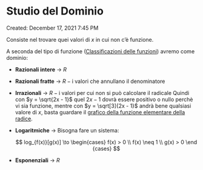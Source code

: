 # Studio del Dominio

Created: December 17, 2021 7:45 PM

Consiste nel trovare quei valori di $x$ in cui non c’è funzione.

A seconda del tipo di funzione ([Classificazioni delle funzioni](../Classificazioni%20delle%20funzioni%200b2f3994d6ee4ca6af1d6831fd610205.md)) avremo come dominio:

- **Razionali intere** → $R$
- **Razionali fratte** → $R - \text{i valori che annullano il denominatore}$
- **Irrazionali** → $R - \text{i valori per cui non si può calcolare il radicale}$
Quindi con $y = \sqrt{2x - 1}$ quel $2x - 1$ dovrà essere positivo o nullo perchè vi sia funzione, mentre con $y = \sqrt[3]{2x - 1}$ andrà bene qualsiasi valore di $x$, basta guardare il [grafico della funzione elementare della radice](../Funzioni%20Elementari%20fae125cd04cc40c9976f1d4b5d4a684d.md).
- **Logaritmiche** → Bisogna fare un sistema:
    
    $$
    log_{f(x)}[g(x)] \to \begin{cases} f(x) > 0 \\ f(x) \neq 1 \\ g(x) > 0 \end {cases}
    $$
    
- **Esponenziali** → $R$